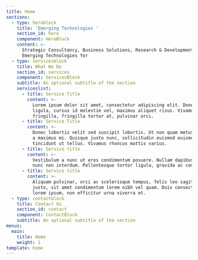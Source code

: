 ```yaml
---
title: Home
sections:
  - type: heroblock
    title: 'Emerging Technologies '
    section_id: hero
    component: HeroBlock
    content: >-
      Strategic Consultancy, Business Solutions, Research & Developments around
      Emerging Technologies for
  - type: servicesblock
    title: What We Do
    section_id: services
    component: ServicesBlock
    subtitle: An optional subtitle of the section
    serviceslist:
      - title: Service Title
        content: >-
          Lorem ipsum dolor sit amet, consectetur adipiscing elit. Donec nisl
          ligula, cursus id molestie vel, maximus aliquet risus. Vivamus in nibh
          fringilla, fringilla tortor at, pulvinar orci.
      - title: Service Title
        content: >-
          Donec lobortis velit sed suscipit lobortis. Ut non quam metus. Nullam
          a maximus mi. Quisque justo nunc, sollicitudin euismod euismod at,
          tincidunt ut tellus. Vivamus rhoncus mattis varius. 
      - title: Service title
        content: >-
          Vestibulum a nunc ut eros condimentum posuere. Nullam dapibus quis
          nunc non interdum. Pellentesque tortor ligula, gravida ac commodo eu.
      - title: Service title
        content: >-
          Aliquam pulvinar, orci ac scelerisque tempus, felis leo sagittis
          justo, sit amet condimentum lorem nibh vel quam. Duis consectetur
          lorem ipsum, non efficitur urna viverra et.
  - type: contactblock
    title: Contact Us
    section_id: contact
    component: ContactBlock
    subtitle: An optional subtitle of the section
menus:
  main:
    title: Home
    weight: 1
template: home
---
```

